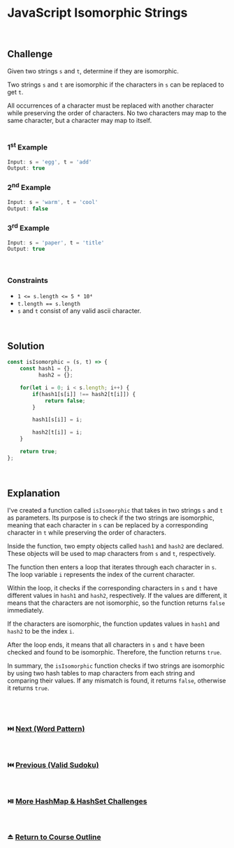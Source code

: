 # JavaScript Isomorphic Strings
<br/>

## Challenge
Given two strings `s` and `t`, determine if they are isomorphic.

Two strings `s` and `t` are isomorphic if the characters in `s` can be replaced to get `t`.

All occurrences of a character must be replaced with another character while preserving the order of characters. No two characters may map to the same character, but a character may map to itself.
<br/>
<br/>

### 1<sup>st</sup> Example

```JavaScript
Input: s = 'egg', t = 'add'
Output: true
```

### 2<sup>nd</sup> Example

```JavaScript
Input: s = 'warm', t = 'cool'
Output: false
```

### 3<sup>rd</sup> Example

```JavaScript
Input: s = 'paper', t = 'title'
Output: true
```

<br/>

### Constraints

- `1 <= s.length <= 5 * 10⁴`
- `t.length == s.length`
- `s` and `t` consist of any valid ascii character.

<br/>

## Solution

```JavaScript
const isIsomorphic = (s, t) => {
    const hash1 = {},
          hash2 = {};

    for(let i = 0; i < s.length; i++) {
        if(hash1[s[i]] !== hash2[t[i]]) {
            return false;
        }

        hash1[s[i]] = i;

        hash2[t[i]] = i;
    }

    return true;
};
```

<br/>

## Explanation

I've created a function called `isIsomorphic` that takes in two strings `s` and `t` as parameters. Its purpose is to check if the two strings are isomorphic, meaning that each character in `s` can be replaced by a corresponding character in `t` while preserving the order of characters.
<br/>

Inside the function, two empty objects called `hash1` and `hash2` are declared. These objects will be used to map characters from `s` and `t`, respectively.
<br/>

The function then enters a loop that iterates through each character in `s`. The loop variable `i` represents the index of the current character.
<br/>

Within the loop, it checks if the corresponding characters in `s` and `t` have different values in `hash1` and `hash2`, respectively. If the values are different, it means that the characters are not isomorphic, so the function returns `false` immediately.
<br/>

If the characters are isomorphic, the function updates values in `hash1` and `hash2` to be the index `i`.
<br/>

After the loop ends, it means that all characters in `s` and `t` have been checked and found to be isomorphic. Therefore, the function returns `true`.
<br/>

In summary, the `isIsomorphic` function checks if two strings are isomorphic by using two hash tables to map characters from each string and comparing their values. If any mismatch is found, it returns `false`, otherwise it returns `true`.
<br/>
<br/>
<br/>
<br/>

### :next_track_button: [Next (Word Pattern)][Next]
<br/>

### :previous_track_button: [Previous (Valid Sudoku)][Previous]
<br/>

### :play_or_pause_button: [More HashMap & HashSet Challenges][More]
<br/>

### :eject_button: [Return to Course Outline][Return]
<br/>

[Next]: https://github.com/Superklok/JavaScriptHashMapsAndSets/blob/main/Sorting/JavaScriptWordPattern.md
[Previous]: https://github.com/Superklok/JavaScriptHashMapsAndSets/blob/main/Sorting/JavaScriptValidSudoku.md
[More]: https://github.com/Superklok/JavaScriptHashMapsAndSets
[Return]: https://github.com/Superklok/LearnJavaScript